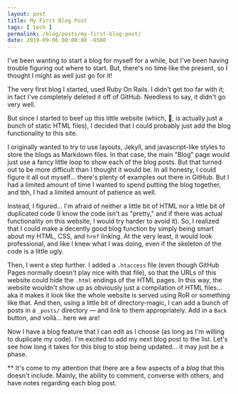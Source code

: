 ```yaml
---
layout: post
title: My First Blog Post
tags: [ tech ]
permalink: /blog/posts/my-first-blog-post/
date: 2019-09-06 00:00:00 -0500
---
```


I've been wanting to start a blog for myself for a while, but I've been having trouble figuring out where to start. But, there's no time like the present, so I thought I might as well just go for it!

The very first blog I started, used Ruby On Rails. I didn't get too far with it; in fact I've completely deleted it off of GitHub. Needless to say, it didn't go very well.

But since I started to beef up this little website (which, 🤫, is actually just a bunch of static HTML files), I decided that I could probably just add the blog functionality to this site.

I originally wanted to try to use layouts, Jekyll, and javascript-like styles to store the blogs as Markdown files. In that case, the main "Blog" page would just use a fancy little loop to show each of the blog posts. But that turned out to be more difficult than I thought it would be. In all honesty, I could figure it all out myself... there's plenty of examples out there in GitHub. But I had a limited amount of time I wanted to spend putting the blog together, and tbh, I had a limited amount of patience as well.

Instead, I figured... I'm afraid of neither a little bit of HTML nor a little bit of duplicated code (I know the code isn't as "pretty," and if there was actual functionality on this website, I would try harder to avoid it). So, I realized that I could make a decently good blog function by simply being smart about my HTML, CSS, and `href` linking. At the very least, it would look professional, and like I knew what I was doing, even if the skeleton of the code is a little ugly.

Then, I went a step further. I added a `.htaccess` file (even though GitHub Pages normally doesn't play nice with that file), so that the URLs of this website could hide the `.html` endings of the HTML pages. In this way, the website wouldn't show up as obviously just a compilation of HTML files... aka it makes it look like the whole website is served using RoR or something like that. And then, using a little bit of directory-magic, I can add a bunch of posts in a `_posts/` directory — and link to them appropriately. Add in a `Back` button, and voilà... here we are!

Now I have a blog feature that I can edit as I choose (as long as I'm willing to duplicate my code). I'm excited to add my next blog post to the list. Let's see how long it takes for this blog to stop being updated... it may just be a phase.

** It's come to my attention that there are a few aspects of a _blog_ that this doesn't include. Mainly, the ability to comment, converse with others, and have notes regarding each blog post.
